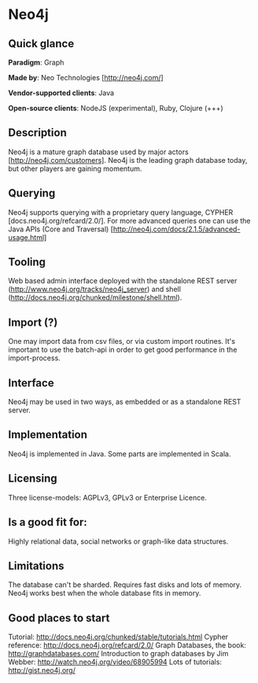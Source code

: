 # Neo4j

## Quick glance

**Paradigm**: Graph

**Made by**: Neo Technologies [http://neo4j.com/]

**Vendor-supported clients**: Java

**Open-source clients**: NodeJS (experimental), Ruby, Clojure (+++)


## Description

Neo4j is a mature graph database used by major actors [http://neo4j.com/customers]. Neo4j is the leading graph database today, but other players are gaining momentum. 

## Querying

Neo4j supports querying with a proprietary query language, CYPHER [docs.neo4j.org/refcard/2.0/]. For more advanced queries one can use the Java APIs (Core and Traversal) [http://neo4j.com/docs/2.1.5/advanced-usage.html]

## Tooling
Web based admin interface deployed with the standalone REST server (http://www.neo4j.org/tracks/neo4j_server) and shell (http://docs.neo4j.org/chunked/milestone/shell.html).

## Import (?)
One may import data from csv files, or via custom import routines. It's important to use the batch-api in order to get good performance in the import-process.

## Interface
Neo4j may be used in two ways, as embedded or as a standalone REST server. 

## Implementation

Neo4j is implemented in Java. Some parts are implemented in Scala.

## Licensing

Three license-models: AGPLv3, GPLv3 or Enterprise Licence.

## Is a good fit for:

Highly relational data, social networks or graph-like data structures.

## Limitations

The database can't be sharded. Requires fast disks and lots of memory. Neo4j works best when the whole database fits in memory.

## Good places to start

Tutorial: http://docs.neo4j.org/chunked/stable/tutorials.html
Cypher reference: http://docs.neo4j.org/refcard/2.0/
Graph Databases, the book: http://graphdatabases.com/
Introduction to graph databases by Jim Webber: http://watch.neo4j.org/video/68905994
Lots of tutorials: http://gist.neo4j.org/

